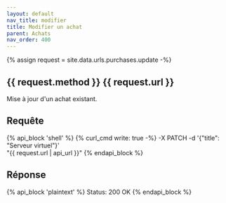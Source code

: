 ```yaml
---
layout: default
nav_title: modifier
title: Modifier un achat
parent: Achats
nav_order: 400
---
```

{% assign request = site.data.urls.purchases.update -%}
## {{ request.method }} {{ request.url }}

Mise à jour d'un achat existant.

## Requête

{% api_block 'shell' %}
{% curl_cmd write: true -%}
-X PATCH -d '{"title": "Serveur virtuel"}' \
"{{ request.url | api_url }}"
{% endapi_block %}

## Réponse

{% api_block 'plaintext' %}
Status: 200 OK
{% endapi_block %}
